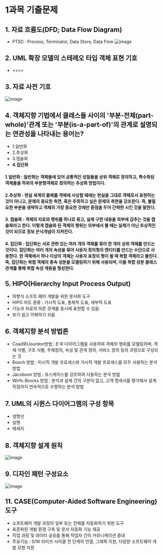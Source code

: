 # 1과목 기출문제
## 1. 자료 흐름도(DFD; Data Flow Diagram)
- PTSD : Process, Terminator, Data Store, Data Flow
![image](https://user-images.githubusercontent.com/65350890/106454676-768e2600-64ce-11eb-9be4-7c3ad5bb1602.png)

## 2. UML 확장 모델의 스테레오 타입 객체 표현 기호
- <<>>

## 3. 자료 사전 기호
![image](https://user-images.githubusercontent.com/65350890/106454811-a76e5b00-64ce-11eb-9416-14e4179114b4.png)

## 4. 객체지향 기법에서 클래스들 사이의 '부분-전체(part-whole)'관계 또는 '부분(is-a-part-of)'의 관계로 설명되는 연관성을 나타내는 용어는?
- 1.일반화
- 2.추상화
- 3.캡슐화
- **4.집단화**

#### 1.일반화 : 일반화는 객체들에 있어 공통적인 성질들을 상위 객체로 정의하고, 특수화된 객체들을 하위의 부분형객체로 정의하는 추상화 방법이다.
#### 2.추상화 : 현실 세계의 물체를 객체에 사상할 때에는 현실을 그대로 객체로서 표현하는 것이 아니고, 문제의 중요한 측면, 혹은 주목하고 싶은 문제의 측면을 강조한다. 즉, 불필요한 부분을 생략하고 객체의 가장 중요한 것에만 중점을 두어 간략한 시킨 것을 말한다.
#### 3. 캡슐화 : 객체의 자료와 행위를 하나로 묶고, 실제 구현 내용을 외부에 감추는 것을 캡슐화라고 한다. 이렇게 캡슐화 된 객체의 행위는 외부에서 볼 때는 실제가 아닌 추상적인 것이 되므로 정보 은닉개념이 지켜진다.
#### 4. 집단화 : 집단화는 서로 관련 있는 여러 개의 객체를 묶어 한 개의 상위 객체를 만드는 것이다. 집단화는 여러 개의 속성을 묶어 사용자 정의형의 엔티티를 만드는 수단으로 사용한다. 한 객체에서 하나 이상의 객체는 사용자 표정의 형이 될 때 복합 객체라고 불린다. 즉, 집단화는 복합 객체의 종속 성분을 모델링하기 위해 사용되며, 이들 복합 성분 클래스 관계를 통해 복합 속성 계층을 형성한다.

## 5. HIPO(Hierarchy Input Process Output)
- 하향식 소프트 웨어 개발을 위한 문서화 도구
- HIPO 차트 종류 : 가시적 도표, 총체적 도표, 세부적 도표
- 기능과 자료의 의존 관계를 동시에 표현할 수 있음
- 보기 쉽고 이해하기 쉬움

## 6. 객체지향 분석 방법론
- Coad와Uourdon방법 : E-R 다이어그램을 사용하여 객체의 행위를 모델링하며, 객체 식별, 구조 식별, 주체정의, 속성 및 관계 정의, 서비스 정의 등의 과정으로 구성되는 것
- Booch 방법 : 미시적 개발 프로세스와 거시적 개발 프로세스를 모두 사용하는 분석 방법
- Jacobson 방법 : 유스케이스를 강조하여 사용하는 분석 방법
- Wirfs-Brocks 방법 : 분석과 설계 간의 구분이 없고, 고객 명세서를 평가해서 설계 작접까지 연속적으로 수행하는 분석 방법

## 7. UML의 시퀸스 다이어그램의 구성 항목
- 생명선
- 실행
- 메세지

## 8. 객체지향 설계 원칙
![image](https://user-images.githubusercontent.com/65350890/106456636-219fdf00-64d1-11eb-89cf-e5cdf5767661.png)

## 9. 디자인 패턴 구성요소
![image](https://user-images.githubusercontent.com/65350890/106456692-37150900-64d1-11eb-8bf0-448495237fcb.png)

## 11. CASE(Computer-Aided Software Engineering)도구
- 소프트웨어 개발 과정의 일부 또는 전체를 자동화하기 위한 도구
- 표준화된 개발 환경 구축 및 문서 자동화 기능 제공
- 작업 과정 및 데이터 공유를 통해 작업자 간의 커뮤니케이션 증대
- 주요기능 : S/W 라이프 사이클 전 단계의 연결, 그래픽 지원, 다양한 소프트웨어 개발 모형 지원